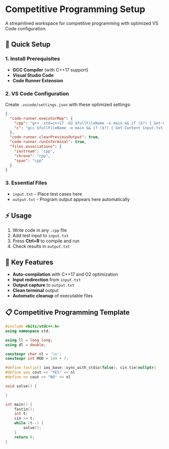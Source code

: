 # Competitive Programming Setup

A streamlined workspace for competitive programming with optimized VS Code configuration.

## 🚀 Quick Setup

### 1. Install Prerequisites

- **GCC Compiler** (with C++17 support)
- **Visual Studio Code**
- **Code Runner Extension**

### 2. VS Code Configuration

Create `.vscode/settings.json` with these optimized settings:

```json
{
  "code-runner.executorMap": {
    "cpp": "g++ -std=c++17 -O2 $fullFileName -o main && if ($?) { Get-Content input.txt | .\\main > output.txt; del main.exe }",
    "c": "gcc $fullFileName -o main && if ($?) { Get-Content input.txt | .\\main > output.txt; del main.exe }"
  },
  "code-runner.clearPreviousOutput": true,
  "code-runner.runInTerminal": true,
  "files.associations": {
    "iostream": "cpp",
    "chrono": "cpp",
    "span": "cpp"
  }
}
```

### 3. Essential Files

- `input.txt` - Place test cases here
- `output.txt` - Program output appears here automatically

## ⚡ Usage

1. Write code in any `.cpp` file
2. Add test input to `input.txt`
3. Press **Ctrl+R** to compile and run
4. Check results in `output.txt`

## 🎯 Key Features

- **Auto-compilation** with C++17 and O2 optimization
- **Input redirection** from `input.txt`
- **Output capture** to `output.txt`
- **Clean terminal** output
- **Automatic cleanup** of executable files

## 📋 Competitive Programming Template

```cpp
#include <bits/stdc++.h>
using namespace std;

using ll = long long;
using dl = double;

constexpr char nl = '\n';
constexpr int MOD = 1e9 + 7;

#define fastio() ios_base::sync_with_stdio(false); cin.tie(nullptr)
#define yes cout << "YES" << nl
#define no cout << "NO" << nl

void solve() {

}

int main() {
    fastio();
    int t;
    cin >> t;
    while (t--) {
        solve();
    }
    return 0;
}
```
